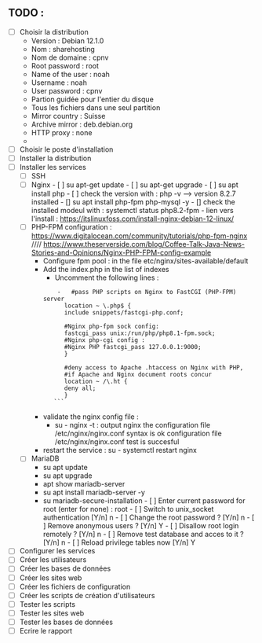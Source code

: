 ## TODO : 
- [ ] Choisir la distribution
   - Version : Debian 12.1.0
   - Nom : sharehosting
   - Nom de domaine : cpnv
   - Root password : root
   - Name of the user : noah
   - Username : noah
   - User password : cpnv
   - Partion guidée pour l'entier du disque
   - Tous les fichiers dans une seul partition
   - Mirror country : Suisse
   - Archive mirror : deb.debian.org
   - HTTP proxy : none
   - 
- [ ] Choisir le poste d'installation
- [ ] Installer la distribution
- [ ] Installer les services
  - [ ] SSH
  - [ ] Nginx
        - [ ] su apt-get update
        - [ ] su apt-get upgrade
        - [ ] su apt install php
              - [ ] check the version with : php -v --> version 8.2.7 installed
        - [] su apt install php-fpm php-mysql -y
              - [] check the installed modeul with : systemctl status php8.2-fpm
              - 
     lien vers l'install : https://itslinuxfoss.com/install-nginx-debian-12-linux/
  - [ ] PHP-FPM configuration :  https://www.digitalocean.com/community/tutorials/php-fpm-nginx //// https://www.theserverside.com/blog/Coffee-Talk-Java-News-Stories-and-Opinions/Nginx-PHP-FPM-config-example
      -  Configure fpm pool : in the file etc/nginx/sites-available/default
      -  Add the index.php in the list of indexes
            - Uncomment the following lines :
            ```
                -   #pass PHP scripts on Nginx to FastCGI (PHP-FPM) server
                  location ~ \.php$ {
                  include snippets/fastcgi-php.conf;

                  #Nginx php-fpm sock config:
                  fastcgi_pass unix:/run/php/php8.1-fpm.sock;
                  #Nginx php-cgi config :
                  #Nginx PHP fastcgi_pass 127.0.0.1:9000;
                  }

                  #deny access to Apache .htaccess on Nginx with PHP, 
                  #if Apache and Nginx document roots concur
                  location ~ /\.ht {
                  deny all;
                  }
               ```
      - validate the nginx config file :
          - su - nginx -t : output nginx the configuration file /etc/nginx/nginx.conf syntax is ok
          configuration file /etc/nginx/nginx.conf test is succesful
      - restart the service : su - systemctl restart nginx
  - [ ] MariaDB
      - su apt update 
      - su apt upgrade
      - apt show mariadb-server
      - su apt install mariadb-server -y
      - su mariadb-secure-installation
            - [ ] Enter current password for root (enter for none) : root
            - [ ] Switch to unix_socket authentication [Y/n] n
            - [ ] Change the root password ? [Y/n] n
            - [ ] Remove anonymous users ? [Y/n] Y
            - [ ] Disallow root login remotely ? [Y/n] n
            - [ ] Remove test database and acces to it ? [Y/n] n
            - [ ] Reload privilege tables now [Y/n] Y
      
- [ ] Configurer les services
- [ ] Créer les utilisateurs
- [ ] Créer les bases de données
- [ ] Créer les sites web
- [ ] Créer les fichiers de configuration
- [ ] Créer les scripts de création d'utilisateurs
- [ ] Tester les scripts
- [ ] Tester les sites web
- [ ] Tester les bases de données
- [ ] Ecrire le rapport